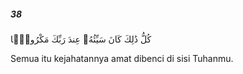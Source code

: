 ##### 38

<span class="ayah">كُلُّ ذَٰلِكَ كَانَ سَيِّئُهُۥ عِندَ رَبِّكَ مَكْرُوهًۭا</span>

<span class="ayah_translation">Semua itu kejahatannya amat dibenci di sisi Tuhanmu.</span>
